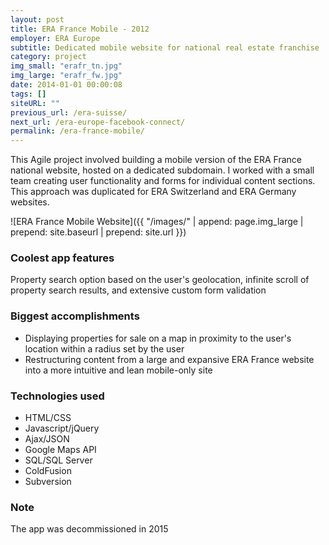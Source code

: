 ```yaml
---
layout: post
title: ERA France Mobile - 2012
employer: ERA Europe
subtitle: Dedicated mobile website for national real estate franchise
category: project
img_small: "erafr_tn.jpg"
img_large: "erafr_fw.jpg"
date: 2014-01-01 00:00:08
tags: []
siteURL: ""
previous_url: /era-suisse/
next_url: /era-europe-facebook-connect/
permalink: /era-france-mobile/
---
```

This Agile project involved building a mobile version of the ERA France national website, hosted on a dedicated subdomain. I worked with a small team creating user functionality and forms for individual content sections. This approach was duplicated for ERA Switzerland and ERA Germany websites.

![ERA France Mobile Website]({{ "/images/" | append: page.img_large | prepend: site.baseurl | prepend: site.url  }})

### Coolest app features
Property search option based on the user's geolocation, infinite scroll of property search results, and extensive custom form validation

### Biggest accomplishments
* Displaying properties for sale on a map in proximity to the user's location within a radius set by the user
* Restructuring content from a large and expansive ERA France website into a more intuitive and lean mobile-only site 

### Technologies used
* HTML/CSS
* Javascript/jQuery
* Ajax/JSON
* Google Maps API
* SQL/SQL Server  
* ColdFusion
* Subversion

### Note
The app was decommissioned in 2015
